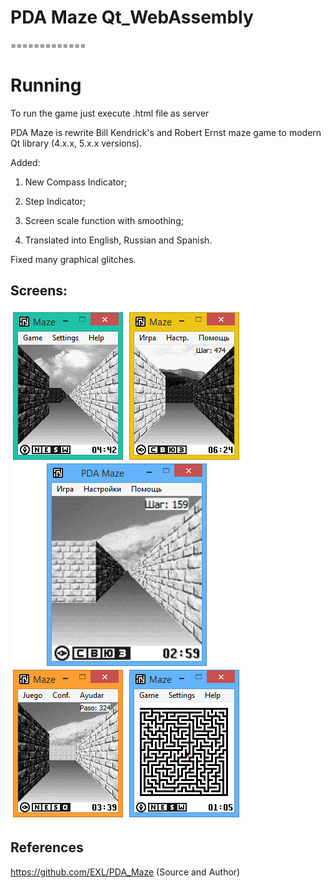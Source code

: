 # PDA Maze Qt_WebAssembly
=============

# Running
To run the game just execute .html file as server

PDA Maze is rewrite Bill Kendrick's and Robert Ernst maze game to modern Qt library (4.x.x, 5.x.x versions).

Added:

1. New Compass Indicator;

2. Step Indicator;

3. Screen scale function with smoothing;

4. Translated into English, Russian and Spanish.

Fixed many graphical glitches.

## Screens:

![Windows 8.1](screens/PDA_Maze_Windows_8_1.png)

## References
https://github.com/EXL/PDA_Maze (Source and Author)
